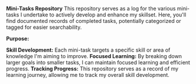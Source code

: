 **Mini-Tasks Repository**
This repository serves as a log for the various mini-tasks I undertake to actively develop and enhance my skillset. Here, you'll find documented records of completed tasks, potentially categorized or tagged for easier searchability.

**Purpose:**

**Skill Development:** Each mini-task targets a specific skill or area of knowledge I'm aiming to improve.
**Focused Learning:** By breaking down larger goals into smaller tasks, I can maintain focused learning and efficient progress.
**Tracking Progress:** This repository serves as a record of my learning journey, allowing me to track my overall skill development.
